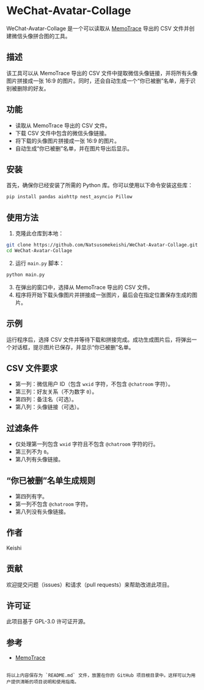# WeChat-Avatar-Collage

WeChat-Avatar-Collage 是一个可以读取从 [MemoTrace](https://github.com/LC044/WeChatMsg/) 导出的 CSV 文件并创建微信头像拼合图的工具。

## 描述

该工具可以从 MemoTrace 导出的 CSV 文件中提取微信头像链接，并将所有头像图片拼接成一张 16:9 的图片。同时，还会自动生成一个“你已被删”名单，用于识别被删除的好友。

## 功能

- 读取从 MemoTrace 导出的 CSV 文件。
- 下载 CSV 文件中包含的微信头像链接。
- 将下载的头像图片拼接成一张 16:9 的图片。
- 自动生成“你已被删”名单，并在图片导出后显示。

## 安装

首先，确保你已经安装了所需的 Python 库。你可以使用以下命令安装这些库：

```bash
pip install pandas aiohttp nest_asyncio Pillow
```

## 使用方法

1. 克隆此仓库到本地：

```bash
git clone https://github.com/Natsusomekeishi/WeChat-Avatar-Collage.git
cd WeChat-Avatar-Collage
```

2. 运行 `main.py` 脚本：

```bash
python main.py
```

3. 在弹出的窗口中，选择从 MemoTrace 导出的 CSV 文件。
4. 程序将开始下载头像图片并拼接成一张图片，最后会在指定位置保存生成的图片。

## 示例

运行程序后，选择 CSV 文件并等待下载和拼接完成。成功生成图片后，将弹出一个对话框，提示图片已保存，并显示“你已被删”名单。

## CSV 文件要求

- 第一列：微信用户 ID（包含 `wxid` 字符，不包含 `@chatroom` 字符）。
- 第三列：好友关系（不为数字 `0`）。
- 第四列：备注名（可选）。
- 第八列：头像链接（可选）。

## 过滤条件

- 仅处理第一列包含 `wxid` 字符且不包含 `@chatroom` 字符的行。
- 第三列不为 `0`。
- 第八列有头像链接。

## “你已被删”名单生成规则

- 第四列有字。
- 第一列不包含 `@chatroom` 字符。
- 第八列没有头像链接。

## 作者

Keishi

## 贡献

欢迎提交问题（issues）和请求（pull requests）来帮助改进此项目。

## 许可证

此项目基于 GPL-3.0 许可证开源。

## 参考

- [MemoTrace](https://github.com/LC044/WeChatMsg/)
```

将以上内容保存为 `README.md` 文件，放置在你的 GitHub 项目根目录中。这样可以为用户提供清晰的项目说明和使用指南。
